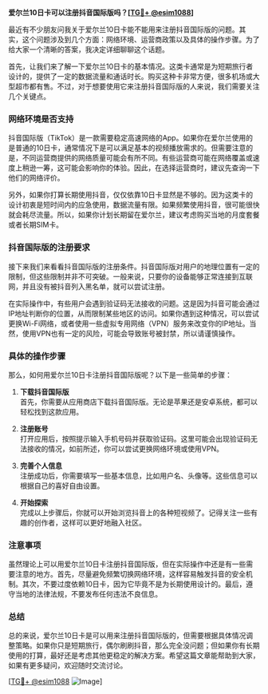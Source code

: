 **爱尔兰10日卡可以注册抖音国际版吗？[[TG💪+ @esim1088](https://t.me/s/esim1088)]**

最近有不少朋友问我关于爱尔兰10日卡能不能用来注册抖音国际版的问题。其实，这个问题涉及到几个方面：网络环境、运营商政策以及具体的操作步骤。为了给大家一个清晰的答案，我决定详细聊聊这个话题。

首先，让我们来了解一下爱尔兰10日卡的基本情况。这类卡通常是为短期旅行者设计的，提供了一定的数据流量和通话时长。购买这种卡非常方便，很多机场或大型超市都有售。不过，对于想要使用它来注册抖音国际版的人来说，我们需要关注几个关键点。

### 网络环境是否支持

抖音国际版（TikTok）是一款需要稳定高速网络的App。如果你在爱尔兰使用的是普通的10日卡，通常情况下是可以满足基本的视频播放需求的。但需要注意的是，不同运营商提供的网络质量可能会有所不同。有些运营商可能在网络覆盖或速度上稍逊一筹，这可能会影响你的体验。因此，在选择运营商时，建议先查询一下他们的网络评价。

另外，如果你打算长期使用抖音，仅仅依靠10日卡显然是不够的。因为这类卡的设计初衷是短时间内的应急使用，数据流量有限。如果频繁使用抖音，很可能很快就会耗尽流量。所以，如果你计划长期留在爱尔兰，建议考虑购买当地的月度套餐或者长期SIM卡。

### 抖音国际版的注册要求

接下来我们来看看抖音国际版的注册条件。抖音国际版对用户的地理位置有一定的限制，但这些限制并非不可突破。一般来说，只要你的设备能够正常连接到互联网，并且没有被抖音列入黑名单，就可以尝试注册。

在实际操作中，有些用户会遇到验证码无法接收的问题。这是因为抖音可能会通过IP地址判断你的位置，从而限制某些地区的访问。如果你遇到这种情况，可以尝试更换Wi-Fi网络，或者使用一些虚拟专用网络（VPN）服务来改变你的IP地址。当然，使用VPN也有一定的风险，可能会导致账号被封禁，所以请谨慎操作。

### 具体的操作步骤

那么，如何用爱尔兰10日卡注册抖音国际版呢？以下是一些简单的步骤：

1. **下载抖音国际版**  
   首先，你需要从应用商店下载抖音国际版。无论是苹果还是安卓系统，都可以轻松找到这款应用。

2. **注册账号**  
   打开应用后，按照提示输入手机号码并获取验证码。这里可能会出现验证码无法接收的情况，如前所述，你可以尝试更换网络环境或使用VPN。

3. **完善个人信息**  
   注册成功后，你需要填写一些基本信息，比如用户名、头像等。这些信息可以根据自己的喜好自由设置。

4. **开始探索**  
   完成以上步骤后，你就可以开始浏览抖音上的各种短视频了。记得关注一些有趣的创作者，这样可以更好地融入社区。

### 注意事项

虽然理论上可以用爱尔兰10日卡注册抖音国际版，但在实际操作中还是有一些需要注意的地方。首先，尽量避免频繁切换网络环境，这样容易触发抖音的安全机制。其次，不要过度依赖10日卡，因为它毕竟不是为长期使用设计的。最后，遵守当地的法律法规，不要发布任何违法不良信息。

### 总结

总的来说，爱尔兰10日卡是可以用来注册抖音国际版的，但需要根据具体情况调整策略。如果你只是短期旅行，偶尔刷刷抖音，那么完全没问题；但如果你有长期使用的打算，最好还是考虑其他更稳定的解决方案。希望这篇文章能帮助到大家，如果有更多疑问，欢迎随时交流讨论。

[[TG💪+ @esim1088](https://t.me/s/esim1088) ![Image](https://i.postimg.cc/4NQfJmqS/Snipaste-2025-05-13-00-14-12.png)]